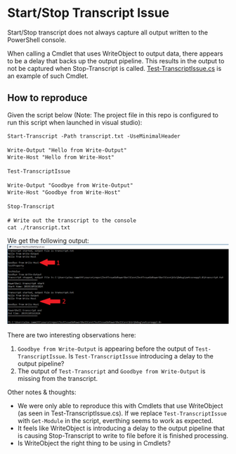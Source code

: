 ﻿# Start/Stop Transcript Issue

Start/Stop transcript does not always capture all output written to the PowerShell console.  

When calling a Cmdlet that uses WriteObject to output data, there appears to be a delay that backs up the output pipeline.  This results in the output to not be captured when Stop-Transcript is called.  [Test-TranscriptIssue.cs](TestIssueOnPowerShellCore/Test-TranscriptIssue.cs) is an example of such Cmdlet.

## How to reproduce

Given the script below (Note: The project file in this repo is configured to run this script when launched in visual studio):

```
Start-Transcript -Path transcript.txt -UseMinimalHeader

Write-Output "Hello from Write-Output"
Write-Host "Hello from Write-Host"

Test-TranscriptIssue

Write-Output "Goodbye from Write-Output"
Write-Host "Goodbye from Write-Host"

Stop-Transcript

# Write out the transcript to the console
cat ./transcript.txt
```
We get the following output:
![Console Output](TestIssueOnPowerShellCore/console.png)

There are two interesting observations here:
1) `Goodbye from Write-Output` is appearing before the output of `Test-TranscriptIssue`.   Is `Test-TranscriptIssue` introducing a delay to the output pipeline?
2) The output of `Test-Transcript` and `Goodbye from Write-Output` is missing from the transcript.

Other notes & thoughts:
- We were only able to reproduce this with Cmdlets that use WriteObject (as seen in Test-TranscriptIssue.cs).   If we replace `Test-TranscriptIssue` with `Get-Module` in the script, everthing seems to work as expected.
- It feels like WriteObject is introducing a delay to the output pipeline that is causing Stop-Transcript to write to file before it is finished processing.
- Is WriteObject the right thing to be using in Cmdlets?
